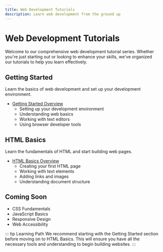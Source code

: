 ```yaml
---
title: Web Development Tutorials
description: Learn web development from the ground up
---
```


<div class="tutorial-container">

# Web Development Tutorials

Welcome to our comprehensive web development tutorial series. Whether you're just starting out or looking to enhance your skills, we've organized our tutorials to help you learn effectively.

## Getting Started

Learn the basics of web development and set up your development environment.

- [Getting Started Overview](./getting-started/)
  - Setting up your development environment
  - Understanding web basics
  - Working with text editors
  - Using browser developer tools

## HTML Basics

Learn the fundamentals of HTML and start building web pages.

- [HTML Basics Overview](./beginner/html-basics/01-introduction/)
  - Creating your first HTML page
  - Working with text elements
  - Adding links and images
  - Understanding document structure

## Coming Soon

- CSS Fundamentals
- JavaScript Basics
- Responsive Design
- Web Accessibility

::: tip Learning Path
We recommend starting with the Getting Started section before moving on to HTML Basics. This will ensure you have all the necessary tools and understanding to begin building websites.
:::

</div>
